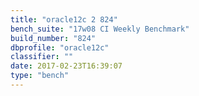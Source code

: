 ```yaml
---
title: "oracle12c 2 824"
bench_suite: "17w08 CI Weekly Benchmark"
build_number: "824"
dbprofile: "oracle12c"
classifier: ""
date: 2017-02-23T16:39:07
type: "bench"
---
```


